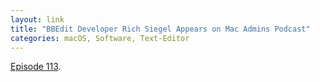 ```yaml
---
layout: link
title: "BBEdit Developer Rich Siegel Appears on Mac Admins Podcast"
categories: macOS, Software, Text-Editor
---
```


[Episode 113](https://podcast.macadmins.org/2019/03/04/episode-113-rich-siegel-and-25-years-of-bbedit/).